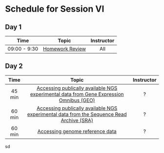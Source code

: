 # Schedule for Session VI

## Day 1

| Time            |   Topic  | Instructor |
|:------------------------:|:----------:|:--------:|
|09:00 - 9:30 | [Homework Review]() | All |

## Day 2

| Time            |   Topic  | Instructor |
|:------------------------:|:----------:|:--------:|
| 45 min |[Accessing publically available NGS experimental data from Gene Expression Omnibus (GEO)](https://hbctraining.github.io//Accessing_public_genomic_data/lessons/accessing_public_experimental_data.html)| ? |
| 60 min |[Accessing publically available NGS experimental data from the Sequence Read Archive (SRA)](https://hbctraining.github.io/Accessing_public_genomic_data/lessons/downloading_from_SRA.html)| ? |
| 60 min |[Accessing genome reference data](https://hbctraining.github.io/Accessing_public_genomic_data/lessons/accessing_genome_reference_data.html) | ? |
sd
